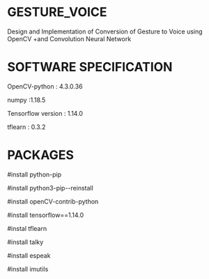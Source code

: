 # GESTURE_VOICE
Design and Implementation of Conversion of Gesture to Voice using OpenCV  +and Convolution Neural Network

# SOFTWARE SPECIFICATION

OpenCV-python  : 4.3.0.36

numpy  :1.18.5

Tensorflow version : 1.14.0

tflearn : 0.3.2


# PACKAGES

#install python-pip

#install python3-pip--reinstall

#install openCV-contrib-python

#install tensorflow==1.14.0

#instal tflearn

#install talky

#install espeak

#install imutils








